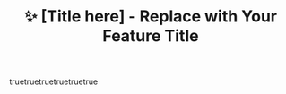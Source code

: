 ---
name: Feature Request
about: Suggest an idea for this project
title: "✨ [Title here] - Replace with Your Feature Title"
labels: ["feature"]
assignees: ""

description: Request a new feature to enhance the project.
body:
  - type: textarea
    attributes:
      label: Feature Request Description
      description: "📝 **[Your Description Here]** Provide a clear and concise description of the feature you're proposing. Include any problems it aims to solve and how it could be implemented."
    validations:
      required: true

  - type: textarea
    attributes:
      label: Potential Alternatives
      description: "🔄 **[Your Alternatives Here]** Describe any alternative solutions or features you've considered. This helps us understand your thought process and explore different angles."
    validations:
      required: false

  - type: textarea
    attributes:
      label: Screenshots or Mockups
      description: "🖼 **[Your Screenshots/Mockups Here]** If possible, add screenshots or mockups to help visualize the feature request."
    validations:
      required: false

  - type: textarea
    attributes:
      label: Additional Context
      description: "ℹ **[Your Additional Context Here]** Provide any other context or information that could help us understand this feature request better."
    validations:
      required: false

  - type: checkboxes
    attributes:
      label: Final Checks
      description: "Please review your request before submitting. Ensure you have replaced the placeholders with your information."
      options:
        - label: "I have provided a descriptive title for my feature request, replacing '[Title here]' with my title."
          required: true
        - label: "This is a single feature request (for multiple features, please submit them individually)."
          required: true

  - type: markdown
    attributes:
      value: "🙏 Thank you for taking the time to submit this feature request! We appreciate your effort to improve the project."

---